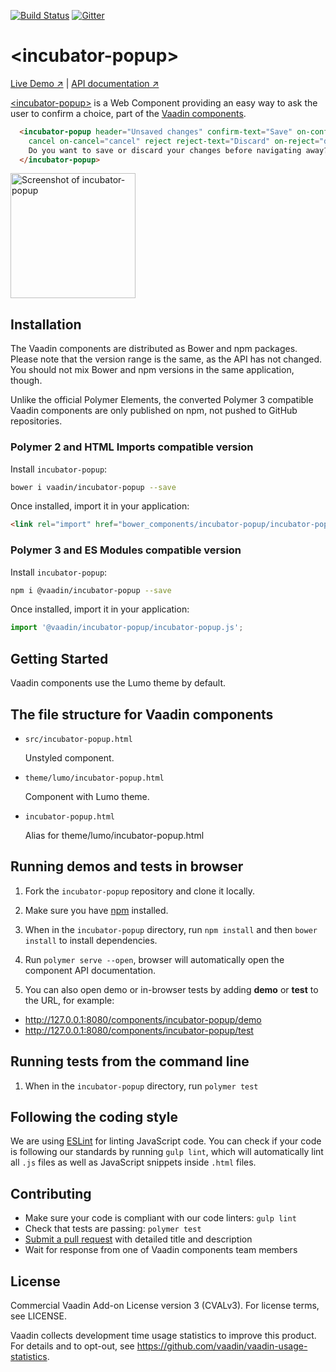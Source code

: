 [![Build Status](https://travis-ci.org/vaadin/incubator-popup.svg?branch=master)](https://travis-ci.org/vaadin/incubator-popup)
[![Gitter](https://badges.gitter.im/Join%20Chat.svg)](https://gitter.im/vaadin/web-components?utm_source=badge&utm_medium=badge&utm_campaign=pr-badge)

# &lt;incubator-popup&gt;

[Live Demo ↗](https://vaadin.com/components/incubator-popup/html-examples)
|
[API documentation ↗](https://vaadin.com/components/incubator-popup/html-api)


[&lt;incubator-popup&gt;](https://vaadin.com/components/incubator-popup) is a Web Component providing an easy way to ask the user to confirm a choice, part of the [Vaadin components](https://vaadin.com/components).

```html
  <incubator-popup header="Unsaved changes" confirm-text="Save" on-confirm="save"
    cancel on-cancel="cancel" reject reject-text="Discard" on-reject="discard">
    Do you want to save or discard your changes before navigating away?
  </incubator-popup>
```

[<img src="https://raw.githubusercontent.com/vaadin/incubator-popup/master/screenshot.png" width="200" alt="Screenshot of incubator-popup">](https://vaadin.com/components/incubator-popup)


## Installation

The Vaadin components are distributed as Bower and npm packages.
Please note that the version range is the same, as the API has not changed.
You should not mix Bower and npm versions in the same application, though.

Unlike the official Polymer Elements, the converted Polymer 3 compatible Vaadin components
are only published on npm, not pushed to GitHub repositories.

### Polymer 2 and HTML Imports compatible version

Install `incubator-popup`:

```sh
bower i vaadin/incubator-popup --save
```

Once installed, import it in your application:

```html
<link rel="import" href="bower_components/incubator-popup/incubator-popup.html">
```
### Polymer 3 and ES Modules compatible version


Install `incubator-popup`:

```sh
npm i @vaadin/incubator-popup --save
```

Once installed, import it in your application:

```js
import '@vaadin/incubator-popup/incubator-popup.js';
```

## Getting Started

Vaadin components use the Lumo theme by default.

## The file structure for Vaadin components

- `src/incubator-popup.html`

  Unstyled component.

- `theme/lumo/incubator-popup.html`

  Component with Lumo theme.

- `incubator-popup.html`

  Alias for theme/lumo/incubator-popup.html


## Running demos and tests in browser

1. Fork the `incubator-popup` repository and clone it locally.

1. Make sure you have [npm](https://www.npmjs.com/) installed.

1. When in the `incubator-popup` directory, run `npm install` and then `bower install` to install dependencies.

1. Run `polymer serve --open`, browser will automatically open the component API documentation.

1. You can also open demo or in-browser tests by adding **demo** or **test** to the URL, for example:

  - http://127.0.0.1:8080/components/incubator-popup/demo
  - http://127.0.0.1:8080/components/incubator-popup/test


## Running tests from the command line

1. When in the `incubator-popup` directory, run `polymer test`


## Following the coding style

We are using [ESLint](http://eslint.org/) for linting JavaScript code. You can check if your code is following our standards by running `gulp lint`, which will automatically lint all `.js` files as well as JavaScript snippets inside `.html` files.


## Contributing

  - Make sure your code is compliant with our code linters: `gulp lint`
  - Check that tests are passing: `polymer test`
  - [Submit a pull request](https://www.digitalocean.com/community/tutorials/how-to-create-a-pull-request-on-github) with detailed title and description
  - Wait for response from one of Vaadin components team members


## License

Commercial Vaadin Add-on License version 3 (CVALv3). For license terms, see LICENSE.

Vaadin collects development time usage statistics to improve this product. For details and to opt-out, see https://github.com/vaadin/vaadin-usage-statistics.
